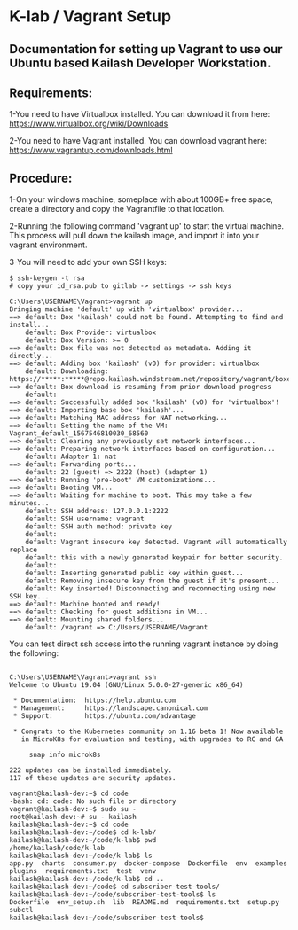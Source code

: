 # K-lab / Vagrant Setup

## Documentation for setting up Vagrant to use our Ubuntu based Kailash Developer Workstation.

## Requirements:

1-You need to have Virtualbox installed.  You can download it from here: https://www.virtualbox.org/wiki/Downloads

2-You need to have Vagrant installed.  You can download vagrant here: https://www.vagrantup.com/downloads.html


## Procedure:

1-On your windows machine, someplace with about 100GB+ free space, create a directory and copy the Vagrantfile to that location.

2-Running the following command 'vagrant up' to start the virtual machine.  This process will pull down the kailash image, and import it into your vagrant environment.   

3-You will need to add your own SSH keys:

```console
$ ssh-keygen -t rsa
# copy your id_rsa.pub to gitlab -> settings -> ssh keys
```


```console
C:\Users\USERNAME\Vagrant>vagrant up
Bringing machine 'default' up with 'virtualbox' provider...
==> default: Box 'kailash' could not be found. Attempting to find and install...
    default: Box Provider: virtualbox
    default: Box Version: >= 0
==> default: Box file was not detected as metadata. Adding it directly...
==> default: Adding box 'kailash' (v0) for provider: virtualbox
    default: Downloading: https://*****:*****@repo.kailash.windstream.net/repository/vagrant/boxes/kailash.box
==> default: Box download is resuming from prior download progress
    default:
==> default: Successfully added box 'kailash' (v0) for 'virtualbox'!
==> default: Importing base box 'kailash'...
==> default: Matching MAC address for NAT networking...
==> default: Setting the name of the VM: Vagrant_default_1567546810030_68560
==> default: Clearing any previously set network interfaces...
==> default: Preparing network interfaces based on configuration...
    default: Adapter 1: nat
==> default: Forwarding ports...
    default: 22 (guest) => 2222 (host) (adapter 1)
==> default: Running 'pre-boot' VM customizations...
==> default: Booting VM...
==> default: Waiting for machine to boot. This may take a few minutes...
    default: SSH address: 127.0.0.1:2222
    default: SSH username: vagrant
    default: SSH auth method: private key
    default:
    default: Vagrant insecure key detected. Vagrant will automatically replace
    default: this with a newly generated keypair for better security.
    default:
    default: Inserting generated public key within guest...
    default: Removing insecure key from the guest if it's present...
    default: Key inserted! Disconnecting and reconnecting using new SSH key...
==> default: Machine booted and ready!
==> default: Checking for guest additions in VM...
==> default: Mounting shared folders...
    default: /vagrant => C:/Users/USERNAME/Vagrant
```

You can test direct ssh access into the running vagrant instance by doing the following:

```console

C:\Users\USERNAME\Vagrant>vagrant ssh
Welcome to Ubuntu 19.04 (GNU/Linux 5.0.0-27-generic x86_64)

 * Documentation:  https://help.ubuntu.com
 * Management:     https://landscape.canonical.com
 * Support:        https://ubuntu.com/advantage

 * Congrats to the Kubernetes community on 1.16 beta 1! Now available
   in MicroK8s for evaluation and testing, with upgrades to RC and GA

     snap info microk8s

222 updates can be installed immediately.
117 of these updates are security updates.

vagrant@kailash-dev:~$ cd code
-bash: cd: code: No such file or directory
vagrant@kailash-dev:~$ sudo su -
root@kailash-dev:~# su - kailash
kailash@kailash-dev:~$ cd code
kailash@kailash-dev:~/code$ cd k-lab/
kailash@kailash-dev:~/code/k-lab$ pwd
/home/kailash/code/k-lab
kailash@kailash-dev:~/code/k-lab$ ls
app.py  charts  consumer.py  docker-compose  Dockerfile  env  examples  plugins  requirements.txt  test  venv
kailash@kailash-dev:~/code/k-lab$ cd ..
kailash@kailash-dev:~/code$ cd subscriber-test-tools/
kailash@kailash-dev:~/code/subscriber-test-tools$ ls
Dockerfile  env_setup.sh  lib  README.md  requirements.txt  setup.py  subctl
kailash@kailash-dev:~/code/subscriber-test-tools$                                           

```



